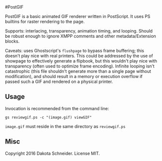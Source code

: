 #PostGIF

PostGIF is a basic animated GIF renderer written in PostScript. It uses PS builtins for raster rendering to the page.

Supports: interlacing, transparency, animation timing, and looping. Should be robust enough to ignore XMPP comments and other metadata/Extension blocks.

Caveats: uses Ghostscript's `flushpage` to bypass frame buffering; this doesn't play nice with real printers. This could be addressed by the use of showpage to effectively generate a flipbook, but this wouldn't play nice with transparency (often used to optimize frame encoding). Infinite looping isn't catastrophic (this file shouldn't generate more than a single page without modification), and should result in a memory or execution overflow if passed such a GIF and rendered on a physical printer.

## Usage

Invocation is recommended from the command line:

    gs reviewgif.ps -c "(image.gif) viewGIF"

`image.gif` must reside in the same directory as `reviewgif.ps`

## Misc

Copyright 2016 Dakota Schneider. License MIT.
